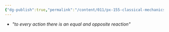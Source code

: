 ```yaml
---
{"dg-publish":true,"permalink":"/content/011/px-155-classical-mechanics-and-special-relativity/classical-mechanics/px-155-a-foundations-of-classical-mechanics/px-155-a3-newton-s-third-law/","created":"2024-10-01T18:27:09.468+01:00","updated":"2024-11-26T19:53:54.765+00:00"}
---
```


- *"to every action there is an equal and opposite reaction"*